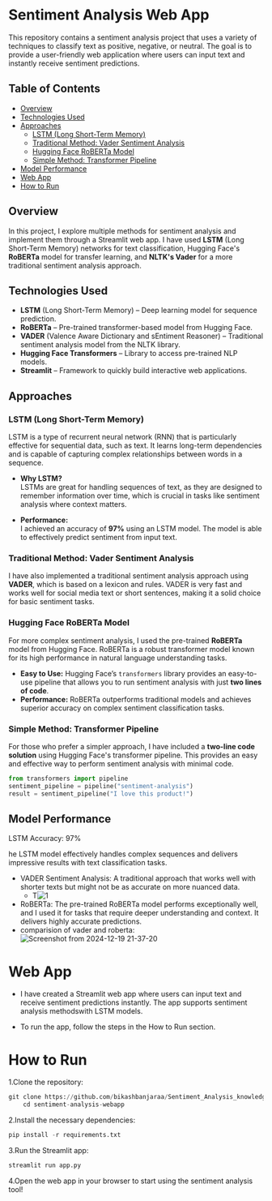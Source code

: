 # Sentiment Analysis Web App

This repository contains a sentiment analysis project that uses a variety of techniques to classify text as positive, negative, or neutral. The goal is to provide a user-friendly web application where users can input text and instantly receive sentiment predictions.

## Table of Contents

- [Overview](#overview)
- [Technologies Used](#technologies-used)
- [Approaches](#approaches)
  - [LSTM (Long Short-Term Memory)](#lstm-long-short-term-memory)
  - [Traditional Method: Vader Sentiment Analysis](#traditional-method-vader-sentiment-analysis)
  - [Hugging Face RoBERTa Model](#hugging-face-roberta-model)
  - [Simple Method: Transformer Pipeline](#simple-method-transformer-pipeline)
- [Model Performance](#model-performance)
- [Web App](#web-app)
- [How to Run](#how-to-run)


## Overview

In this project, I explore multiple methods for sentiment analysis and implement them through a Streamlit web app. I have used **LSTM** (Long Short-Term Memory) networks for text classification, Hugging Face's **RoBERTa** model for transfer learning, and **NLTK's Vader** for a more traditional sentiment analysis approach.

## Technologies Used

- **LSTM** (Long Short-Term Memory) – Deep learning model for sequence prediction.
- **RoBERTa** – Pre-trained transformer-based model from Hugging Face.
- **VADER** (Valence Aware Dictionary and sEntiment Reasoner) – Traditional sentiment analysis model from the NLTK library.
- **Hugging Face Transformers** – Library to access pre-trained NLP models.
- **Streamlit** – Framework to quickly build interactive web applications.


## Approaches

### LSTM (Long Short-Term Memory)

LSTM is a type of recurrent neural network (RNN) that is particularly effective for sequential data, such as text. It learns long-term dependencies and is capable of capturing complex relationships between words in a sequence.

- **Why LSTM?**  
  LSTMs are great for handling sequences of text, as they are designed to remember information over time, which is crucial in tasks like sentiment analysis where context matters.
  
- **Performance:**  
  I achieved an accuracy of **97%** using an LSTM model. The model is able to effectively predict sentiment from input text.

### Traditional Method: Vader Sentiment Analysis

I have also implemented a traditional sentiment analysis approach using **VADER**, which is based on a lexicon and rules. VADER is very fast and works well for social media text or short sentences, making it a solid choice for basic sentiment tasks.

### Hugging Face RoBERTa Model

For more complex sentiment analysis, I used the pre-trained **RoBERTa** model from Hugging Face. RoBERTa is a robust transformer model known for its high performance in natural language understanding tasks.

- **Easy to Use:** Hugging Face’s `transformers` library provides an easy-to-use pipeline that allows you to run sentiment analysis with just **two lines of code**.
- **Performance:** RoBERTa outperforms traditional models and achieves superior accuracy on complex sentiment classification tasks.

### Simple Method: Transformer Pipeline

For those who prefer a simpler approach, I have included a **two-line code solution** using Hugging Face's transformer pipeline. This provides an easy and effective way to perform sentiment analysis with minimal code.

```python
from transformers import pipeline
sentiment_pipeline = pipeline("sentiment-analysis")
result = sentiment_pipeline("I love this product!")
```
## Model Performance

LSTM Accuracy: 97%

he LSTM model effectively handles complex sequences and delivers impressive results with text classification tasks.
- VADER Sentiment Analysis: A traditional approach that works well with shorter texts but might not be as accurate on more nuanced data.
  - T![1](https://github.com/user-attachments/assets/a24831e7-87a9-4d29-85cb-cd6d8988634f)
- RoBERTa: The pre-trained RoBERTa model performs exceptionally well, and I used it for tasks that require deeper understanding and context. It delivers highly accurate predictions.
- comparision of vader and roberta:
![Screenshot from 2024-12-19 21-37-20](https://github.com/user-attachments/assets/f44444ea-e017-46ef-b4b6-822037d12775)

# Web App

- I have created a Streamlit web app where users can input text and receive sentiment predictions instantly. The app supports  sentiment analysis methodswith LSTM models.

- To run the app, follow the steps in the How to Run section.

# How to Run

1.Clone the repository:

```python
git clone https://github.com/bikashbanjaraa/Sentiment_Analysis_knowledge_Representation.git
    cd sentiment-analysis-webapp
```

2.Install the necessary dependencies:
```python
pip install -r requirements.txt
```
3.Run the Streamlit app:

```python
streamlit run app.py
```
4.Open the web app in your browser to start using the sentiment analysis tool!

